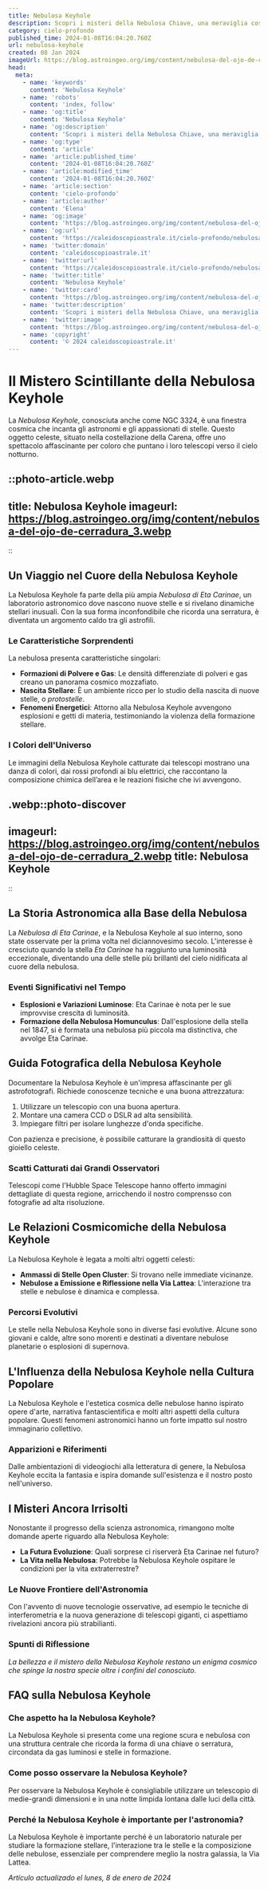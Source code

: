 ```yaml
---
title: Nebulosa Keyhole
description: Scopri i misteri della Nebulosa Chiave, una meraviglia cosmica. Articolo approfondito con immagini spettacolari. Entra nellUniverso!
category: cielo-profondo
published_time: 2024-01-08T16:04:20.760Z
url: nebulosa-keyhole
created: 08 Jan 2024
imageUrl: https://blog.astroingeo.org/img/content/nebulosa-del-ojo-de-cerradura_3.webp
head:
  meta:
    - name: 'keywords'
      content: 'Nebulosa Keyhole'
    - name: 'robots'
      content: 'index, follow'
    - name: 'og:title'
      content: 'Nebulosa Keyhole'
    - name: 'og:description'
      content: 'Scopri i misteri della Nebulosa Chiave, una meraviglia cosmica. Articolo approfondito con immagini spettacolari. Entra nellUniverso!'
    - name: 'og:type'
      content: 'article'
    - name: 'article:published_time'
      content: '2024-01-08T16:04:20.760Z'
    - name: 'article:modified_time'
      content: '2024-01-08T16:04:20.760Z'
    - name: 'article:section'
      content: 'cielo-profondo'
    - name: 'article:author'
      content: 'Elena'
    - name: 'og:image'
      content: 'https://blog.astroingeo.org/img/content/nebulosa-del-ojo-de-cerradura_3.webp'
    - name: 'og:url'
      content: 'https://caleidoscopioastrale.it/cielo-profondo/nebulosa-keyhole'
    - name: 'twitter:domain'
      content: 'caleidoscopioastrale.it'
    - name: 'twitter:url'
      content: 'https://caleidoscopioastrale.it/cielo-profondo/nebulosa-keyhole'
    - name: 'twitter:title'
      content: 'Nebulosa Keyhole'
    - name: 'twitter:card'
      content: 'https://blog.astroingeo.org/img/content/nebulosa-del-ojo-de-cerradura_3.webp'
    - name: 'twitter:description'
      content: 'Scopri i misteri della Nebulosa Chiave, una meraviglia cosmica. Articolo approfondito con immagini spettacolari. Entra nellUniverso!'
    - name: 'twitter:image'
      content: 'https://blog.astroingeo.org/img/content/nebulosa-del-ojo-de-cerradura_3.webp'
    - name: 'copyright'
      content: '© 2024 caleidoscopioastrale.it'
---
```

# Il Mistero Scintillante della Nebulosa Keyhole

La *Nebulosa Keyhole*, conosciuta anche come NGC 3324, è una finestra cosmica che incanta gli astronomi e gli appassionati di stelle. Questo oggetto celeste, situato nella costellazione della Carena, offre uno spettacolo affascinante per coloro che puntano i loro telescopi verso il cielo notturno.

::photo-article.webp
---
title: Nebulosa Keyhole
imageurl: https://blog.astroingeo.org/img/content/nebulosa-del-ojo-de-cerradura_3.webp
---
::

## Un Viaggio nel Cuore della Nebulosa Keyhole

La Nebulosa Keyhole fa parte della più ampia *Nebulosa di Eta Carinae*, un laboratorio astronomico dove nascono nuove stelle e si rivelano dinamiche stellari inusuali. Con la sua forma inconfondibile che ricorda una serratura, è diventata un argomento caldo tra gli astrofili.

### Le Caratteristiche Sorprendenti

La nebulosa presenta caratteristiche singolari:

- **Formazioni di Polvere e Gas**: Le densità differenziate di polveri e gas creano un panorama cosmico mozzafiato.
- **Nascita Stellare**: È un ambiente ricco per lo studio della nascita di nuove stelle, o *protostelle*.
- **Fenomeni Energetici**: Attorno alla Nebulosa Keyhole avvengono esplosioni e getti di materia, testimoniando la violenza della formazione stellare.

### I Colori dell'Universo

Le immagini della Nebulosa Keyhole catturate dai telescopi mostrano una danza di colori, dai rossi profondi ai blu elettrici, che raccontano la composizione chimica dell’area e le reazioni fisiche che ivi avvengono.

.webp::photo-discover
---
imageurl: https://blog.astroingeo.org/img/content/nebulosa-del-ojo-de-cerradura_2.webp
title: Nebulosa Keyhole
---
::

## La Storia Astronomica alla Base della Nebulosa

La *Nebulosa di Eta Carinae*, e la Nebulosa Keyhole al suo interno, sono state osservate per la prima volta nel diciannovesimo secolo. L'interesse è cresciuto quando la stella *Eta Carinae* ha raggiunto una luminosità eccezionale, diventando una delle stelle più brillanti del cielo nidificata al cuore della nebulosa.

### Eventi Significativi nel Tempo

- **Esplosioni e Variazioni Luminose**: Eta Carinae è nota per le sue improvvise crescita di luminosità.
- **Formazione della Nebulosa Homunculus**: Dall'esplosione della stella nel 1847, si è formata una nebulosa più piccola ma distinctiva, che avvolge Eta Carinae.

## Guida Fotografica della Nebulosa Keyhole

Documentare la Nebulosa Keyhole è un'impresa affascinante per gli astrofotografi. Richiede conoscenze tecniche e una buona attrezzatura:

1. Utilizzare un telescopio con una buona apertura.
2. Montare una camera CCD o DSLR ad alta sensibilità.
3. Impiegare filtri per isolare lunghezze d'onda specifiche.

Con pazienza e precisione, è possibile catturare la grandiosità di questo gioiello celeste.

### Scatti Catturati dai Grandi Osservatori

Telescopi come l'Hubble Space Telescope hanno offerto immagini dettagliate di questa regione, arricchendo il nostro comprensso con fotografie ad alta risoluzione.

## Le Relazioni Cosmicomiche della Nebulosa Keyhole

La Nebulosa Keyhole è legata a molti altri oggetti celesti:

- **Ammassi di Stelle Open Cluster**: Si trovano nelle immediate vicinanze.
- **Nebulose a Emissione e Riflessione nella Via Lattea**: L'interazione tra stelle e nebulose è dinamica e complessa.

### Percorsi Evolutivi

Le stelle nella Nebulosa Keyhole sono in diverse fasi evolutive. Alcune sono giovani e calde, altre sono morenti e destinati a diventare nebulose planetarie o esplosioni di supernova.

## L'Influenza della Nebulosa Keyhole nella Cultura Popolare

La Nebulosa Keyhole e l'estetica cosmica delle nebulose hanno ispirato opere d'arte, narrativa fantascientifica e molti altri aspetti della cultura popolare. Questi fenomeni astronomici hanno un forte impatto sul nostro immaginario collettivo.

### Apparizioni e Riferimenti

Dalle ambientazioni di videogiochi alla letteratura di genere, la Nebulosa Keyhole eccita la fantasia e ispira domande sull'esistenza e il nostro posto nell'universo.

## I Misteri Ancora Irrisolti

Nonostante il progresso della scienza astronomica, rimangono molte domande aperte riguardo alla Nebulosa Keyhole:

- **La Futura Evoluzione**: Quali sorprese ci riserverà Eta Carinae nel futuro?
- **La Vita nella Nebulosa**: Potrebbe la Nebulosa Keyhole ospitare le condizioni per la vita extraterrestre?

### Le Nuove Frontiere dell'Astronomia

Con l'avvento di nuove tecnologie osservative, ad esempio le tecniche di interferometria e la nuova generazione di telescopi giganti, ci aspettiamo rivelazioni ancora più strabilianti.

### Spunti di Riflessione

*La bellezza e il mistero della Nebulosa Keyhole restano un enigma cosmico che spinge la nostra specie oltre i confini del conosciuto.*

## FAQ sulla Nebulosa Keyhole

### Che aspetto ha la Nebulosa Keyhole?

La Nebulosa Keyhole si presenta come una regione scura e nebulosa con una struttura centrale che ricorda la forma di una chiave o serratura, circondata da gas luminosi e stelle in formazione.

### Come posso osservare la Nebulosa Keyhole?

Per osservare la Nebulosa Keyhole è consigliabile utilizzare un telescopio di medie-grandi dimensioni e in una notte limpida lontana dalle luci della città.

### Perché la Nebulosa Keyhole è importante per l'astronomia?

La Nebulosa Keyhole è importante perché è un laboratorio naturale per studiare la formazione stellare, l'interazione tra le stelle e la composizione delle nebulose, essenziale per comprendere meglio la nostra galassia, la Via Lattea.

_Artículo actualizado el lunes, 8 de enero de 2024_